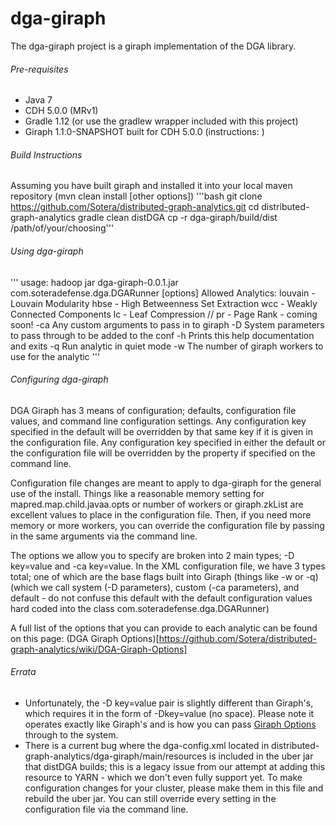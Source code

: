 dga-giraph
============================
The dga-giraph project is a giraph implementation of the DGA library.

###### Pre-requisites
- Java 7
- CDH 5.0.0 (MRv1)
- Gradle 1.12 (or use the gradlew wrapper included with this project)
- Giraph 1.1.0-SNAPSHOT built for CDH 5.0.0 (instructions: <link to wiki page>)

###### Build Instructions
Assuming you have built giraph and installed it into your local maven repository (mvn clean install [other options])
'''bash
git clone https://github.com/Sotera/distributed-graph-analytics.git
cd distributed-graph-analytics
gradle clean distDGA
cp -r dga-giraph/build/dist /path/of/your/choosing'''

###### Using dga-giraph
'''
usage: hadoop jar dga-giraph-0.0.1.jar com.soteradefense.dga.DGARunner <analytic> <input-path> <output-path> [options]
  Allowed Analytics:
               louvain - Louvain Modularity
               hbse - High Betweenness Set Extraction
               wcc - Weakly Connected Components
               lc - Leaf Compression
               // pr - Page Rank - coming soon!
  -ca <arg>   Any custom arguments to pass in to giraph
  -D <arg>    System parameters to pass through to be added to the conf
  -h          Prints this help documentation and exits
  -q          Run analytic in quiet mode
  -w <arg>    The number of giraph workers to use for the analytic
'''

###### Configuring dga-giraph
DGA Giraph has 3 means of configuration; defaults, configuration file values, and command line configuration settings.
Any configuration key specified in the default will be overridden by that same key if it is given in the configuration file.
Any configuration key specified in either the default or the configuration file will be overridden by the property if specified on the command line.

Configuration file changes are meant to apply to dga-giraph for the general use of the install.  Things like a reasonable memory setting for
mapred.map.child.javaa.opts or number of workers or giraph.zkList are excellent values to place in the configuration file.  Then, if you need more memory or more workers, you can
override the configuration file by passing in the same arguments via the command line.

The options we allow you to specify are broken into 2 main types; -D key=value and -ca key=value.  In the XML configuration file, we have 3 types total; one of which are the base flags
built into Giraph (things like -w or -q) (which we call system (-D parameters), custom (-ca parameters), and default -
do not confuse this default with the default configuration values hard coded into the class com.soteradefense.dga.DGARunner)

A full list of the options that you can provide to each analytic can be found on this page: (DGA Giraph Options)[https://github.com/Sotera/distributed-graph-analytics/wiki/DGA-Giraph-Options]

###### Errata
- Unfortunately, the -D key=value pair is slightly different than Giraph's, which requires it in the form of -Dkey=value (no space).
Please note it operates exactly like Giraph's and is how you can pass [Giraph Options](http://giraph.apache.org/options.html) through to the system.
- There is a current bug where the dga-config.xml located in distributed-graph-analytics/dga-giraph/main/resources is included in the uber jar that
distDGA builds; this is a legacy issue from our attempt at adding this resource to YARN - which we don't even fully support yet.
To make configuration changes for your cluster, please make them in this file and rebuild the uber jar.  You can still override
every setting in the configuration file via the command line.

